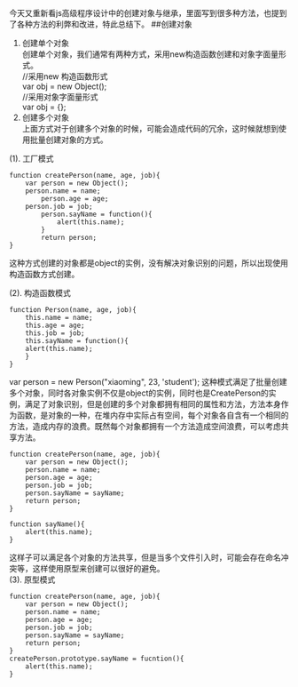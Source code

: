 
今天又重新看js高级程序设计中的创建对象与继承，里面写到很多种方法，也提到了各种方法的利弊和改进，特此总结下。
##创建对象
1. 创建单个对象  
创建单个对象，我们通常有两种方式，采用new构造函数创建和对象字面量形式。  
	//采用new 构造函数形式  
	var obj = new Object();  
	//采用对象字面量形式  
	var obj = {};
2. 创建多个对象  
上面方式对于创建多个对象的时候，可能会造成代码的冗余，这时候就想到使用批量创建对象的方式。  

(1). 工厂模式  	
	  
	function createPerson(name, age, job){   
		var person = new Object();  
		person.name = name;  
    		person.age = age;
		person.job = job;
    		person.sayName = function(){
      			alert(this.name);
    		}
    		return person;
	}  

这种方式创建的对象都是object的实例，没有解决对象识别的问题，所以出现使用构造函数方式创建。  

(2). 构造函数模式  

	function Person(name, age, job){
    	this.name = name;
    	this.age = age;
    	this.job = job;
    	this.sayName = function(){
      	alert(this.name);
    	}
  	}

   
  var person = new Person("xiaoming", 23, 'student');
这种模式满足了批量创建多个对象，同时各对象实例不仅是object的实例，同时也是CreatePerson的实例，满足了对象识别，但是创建的多个对象都拥有相同的属性和方法，方法本身作为函数，是对象的一种，在堆内存中实际占有空间，每个对象各自含有一个相同的方法，造成内存的浪费。既然每个对象都拥有一个方法造成空间浪费，可以考虑共享方法。  

	function createPerson(name, age, job){  
  		var person = new Object();
  		person.name = name;
        person.age = age;
        person.job = job;
        person.sayName = sayName;
        return person;
    }
    
    function sayName(){
        alert(this.name);
    }
  
这样子可以满足各个对象的方法共享，但是当多个文件引入时，可能会存在命名冲突等，这样使用原型来创建可以很好的避免。  
(3). 原型模式   
 
    function createPerson(name, age, job){  
  		var person = new Object();
  		person.name = name;
        person.age = age;
        person.job = job;
        person.sayName = sayName;
        return person;
    }
    createPerson.prototype.sayName = fucntion(){
        alert(this.name);
    }



